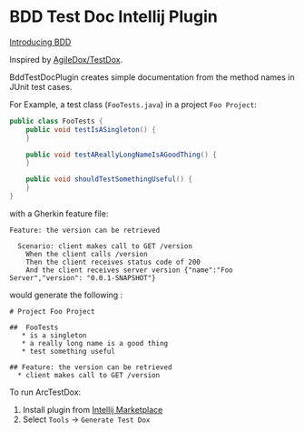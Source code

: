 # BDD Test Doc Intellij Plugin

[Introducing BDD](https://dannorth.net/introducing-bdd/)

Inspired by [AgileDox/TestDox](http://agiledox.sourceforge.net/).

BddTestDocPlugin creates simple documentation from the method names in JUnit test cases.

For Example, a test class (`FooTests.java`) in a project `Foo Project`:

```java
public class FooTests {
    public void testIsASingleton() {
    }

    public void testAReallyLongNameIsAGoodThing() {
    }

    public void shouldTestSomethingUseful() {
    }
}
```

with a Gherkin feature file:

```gherkin
Feature: the version can be retrieved

  Scenario: client makes call to GET /version
    When the client calls /version
    Then the client receives status code of 200
    And the client receives server version {"name":"Foo Server","version": "0.0.1-SNAPSHOT"}
```

would generate the following :

```
# Project Foo Project

##  FooTests
   * is a singleton
   * a really long name is a good thing
   * test something useful

## Feature: the version can be retrieved
  * client makes call to GET /version
```

To run ArcTestDox:

1. Install plugin from [Intellij Marketplace](https://plugins.jetbrains.com/plugin/17953-bdd-test-dox)
2. Select `Tools` -> `Generate Test Dox`

[comment]: <> (<iframe frameborder="none" width="384px" height="319px" src="https://plugins.jetbrains.com/embeddable/card/17953"></iframe>)

[comment]: <> (<br/>)

[comment]: <> (<iframe frameborder="none" width="245px" height="48px" src="https://plugins.jetbrains.com/embeddable/install/17953"></iframe>)

[comment]: <> (<br/>)

[comment]: <> (<script src="https://plugins.jetbrains.com/assets/scripts/mp-widget.js"></script>)

[comment]: <> (<script>)

[comment]: <> (  // Please, replace #yourelement with a real element id on your webpage)

[comment]: <> (  MarketplaceWidget.setupMarketplaceWidget&#40;'card', 17953, "#yourelement"&#41;;)

[comment]: <> (</script>)
